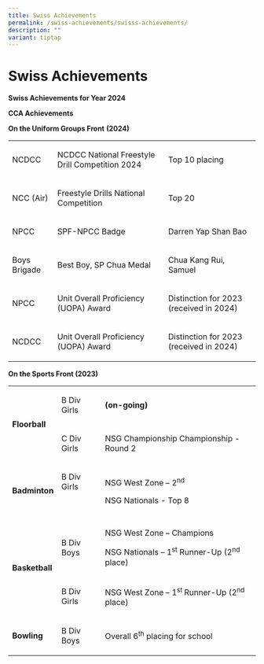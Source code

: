 ```yaml
---
title: Swiss Achievements
permalink: /swiss-achievements/swisss-achievements/
description: ""
variant: tiptap
---
```

<h1><strong>Swiss Achievements</strong></h1>
<p><strong>Swiss Achievements for Year 2024</strong>
</p>
<p><strong>CCA Achievements</strong>
</p>
<p><strong>On the Uniform Groups Front</strong>&nbsp;<strong>(2024)</strong>
</p>
<table>
<tbody>
<tr>
<td rowspan="1" colspan="1">
<p>NCDCC</p>
</td>
<td rowspan="1" colspan="1">
<p>NCDCC National Freestyle Drill Competition 2024</p>
</td>
<td rowspan="1" colspan="1">
<p>Top 10 placing</p>
</td>
</tr>
<tr>
<td rowspan="1" colspan="1">
<p>NCC (Air)</p>
</td>
<td rowspan="1" colspan="1">
<p>Freestyle Drills National Competition</p>
</td>
<td rowspan="1" colspan="1">
<p>Top 20</p>
</td>
</tr>
<tr>
<td rowspan="1" colspan="1">
<p>NPCC</p>
</td>
<td rowspan="1" colspan="1">
<p>SPF-NPCC Badge</p>
</td>
<td rowspan="1" colspan="1">
<p>Darren Yap Shan Bao</p>
</td>
</tr>
<tr>
<td rowspan="1" colspan="1">
<p>Boys Brigade</p>
</td>
<td rowspan="1" colspan="1">
<p>Best Boy, SP Chua Medal</p>
</td>
<td rowspan="1" colspan="1">
<p>Chua Kang Rui, Samuel</p>
</td>
</tr>
<tr>
<td rowspan="1" colspan="1">
<p>NPCC</p>
</td>
<td rowspan="1" colspan="1">
<p>Unit Overall Proficiency (UOPA) Award</p>
</td>
<td rowspan="1" colspan="1">
<p>Distinction for 2023 (received in 2024)</p>
</td>
</tr>
<tr>
<td rowspan="1" colspan="1">
<p>NCDCC</p>
</td>
<td rowspan="1" colspan="1">
<p>Unit Overall Proficiency (UOPA) Award</p>
</td>
<td rowspan="1" colspan="1">
<p>Distinction for 2023 (received in 2024)</p>
</td>
</tr>
</tbody>
</table>
<p></p>
<p><strong>On the Sports Front (2023)</strong>
</p>
<table>
<tbody>
<tr>
<td rowspan="2" colspan="1">
<p><strong>Floorball</strong>
</p>
</td>
<td rowspan="1" colspan="1">
<p>B Div Girls</p>
</td>
<td rowspan="1" colspan="1">
<p><strong>(on-going)</strong>
</p>
</td>
</tr>
<tr>
<td rowspan="1" colspan="1">
<p>C Div Girls</p>
</td>
<td rowspan="1" colspan="1">
<p>NSG Championship Championship - Round 2</p>
</td>
</tr>
<tr>
<td rowspan="2" colspan="1">
<p><strong>Badminton</strong>
</p>
</td>
<td rowspan="2" colspan="1">
<p>B Div Girls</p>
<p>&nbsp;</p>
</td>
<td rowspan="2" colspan="1">
<p>NSG West Zone – 2<sup>nd</sup>
</p>
<p>NSG Nationals - Top 8</p>
</td>
</tr>
<tr></tr>
<tr>
<td rowspan="4" colspan="1">
<p><strong>Basketball</strong>
</p>
</td>
<td rowspan="2" colspan="1">
<p></p>
<p>B Div Boys</p>
</td>
<td rowspan="2" colspan="1">
<p>NSG West Zone – Champions</p>
<p>NSG Nationals – 1<sup>st</sup> Runner-Up (2<sup>nd</sup> place)</p>
</td>
</tr>
<tr></tr>
<tr>
<td rowspan="2" colspan="1">
<p>B Div Girls</p>
</td>
<td rowspan="2" colspan="1">
<p>NSG West Zone – 1<sup>st </sup>Runner-Up (2<sup>nd</sup> place)</p>
</td>
</tr>
<tr></tr>
<tr>
<td rowspan="3" colspan="1">
<p><strong>Bowling</strong>
</p>
</td>
<td rowspan="3" colspan="1">
<p>B Div Boys</p>
</td>
<td rowspan="3" colspan="1">
<p>Overall 6<sup>th</sup> placing for school</p>
</td>
</tr>
<tr></tr>
<tr></tr>
</tbody>
</table>
<p></p>